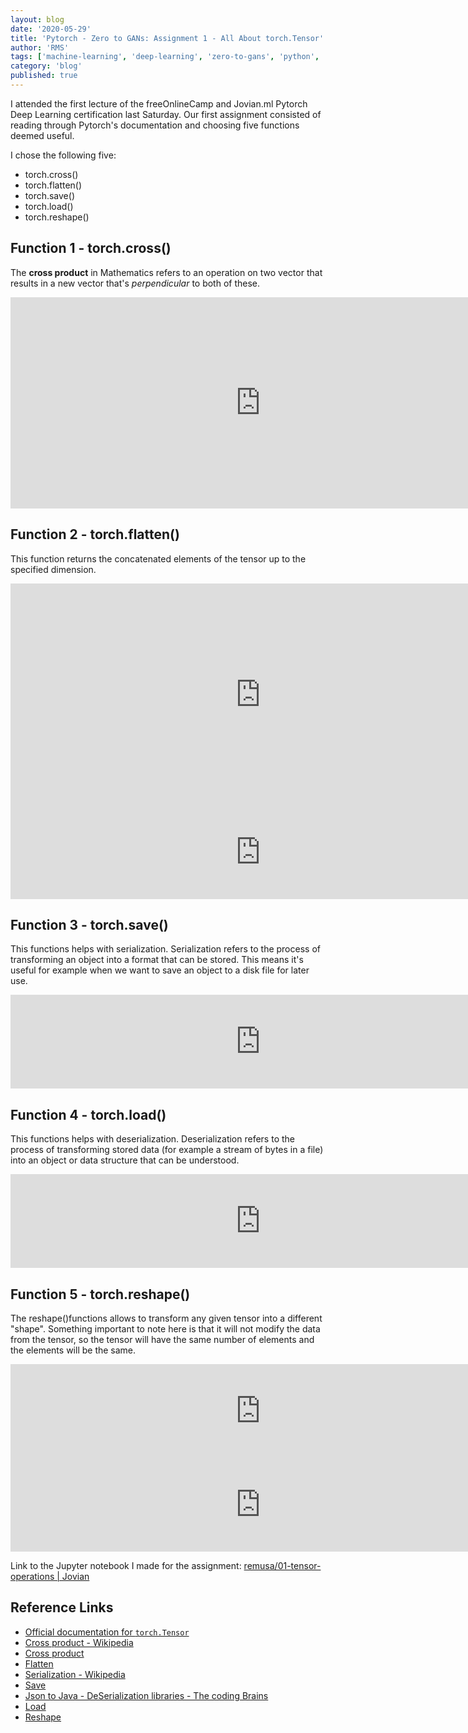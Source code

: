 ```yaml
---
layout: blog
date: '2020-05-29'
title: 'Pytorch - Zero to GANs: Assignment 1 - All About torch.Tensor'
author: 'RMS'
tags: ['machine-learning', 'deep-learning', 'zero-to-gans', 'python', 'pytorch']
category: 'blog'
published: true
---
```


<p>I attended the first lecture of the freeOnlineCamp and Jovian.ml Pytorch Deep Learning certification last Saturday. Our first assignment consisted of reading through Pytorch's documentation and choosing five functions deemed useful.</p>

<p>I chose the following five:</p>

<ul>
  <li>torch.cross()</li>
  <li>torch.flatten()</li>
  <li>torch.save()</li>
  <li>torch.load()</li>
  <li>torch.reshape()</li>
</ul>

## Function 1 - torch.cross()

<p>The <strong>cross product</strong> in Mathematics refers to an operation on two vector that results in a new vector that's <em>perpendicular</em> to both of these.</p>

<iframe src="https://jovian.ml/embed?url=https://jovian.ml/remusa/01-tensor-operations/v/14&cellId=3" title="Jovian Viewer" height="338" width="800" frameborder="0" scrolling="auto"></iframe>

## Function 2 - torch.flatten()

<p>This function returns the concatenated elements of the tensor up to the specified dimension.</p>

<iframe src="https://jovian.ml/embed?url=https://jovian.ml/remusa/01-tensor-operations/v/14&cellId=11" title="Jovian Viewer" height="355" width="800" frameborder="0" scrolling="auto"></iframe>

<iframe src="https://jovian.ml/embed?url=https://jovian.ml/remusa/01-tensor-operations/v/14&cellId=12" title="Jovian Viewer" height="null" width="800" frameborder="0" scrolling="auto"></iframe>

## Function 3 - torch.save()

<p>This functions helps with serialization. Serialization refers to the process of transforming an object into a format that can be stored. This means it's useful for example when we want to save an object to a disk file for later use.</p>

<iframe src="https://jovian.ml/embed?url=https://jovian.ml/remusa/01-tensor-operations/v/14&cellId=20" title="Jovian Viewer" height="null" width="800" frameborder="0" scrolling="auto"></iframe>

## Function 4 - torch.load()

<p>This functions helps with deserialization. Deserialization refers to the process of transforming stored data (for example a stream of bytes in a file) into an object or data structure that can be understood.</p>

<iframe src="https://jovian.ml/embed?url=https://jovian.ml/remusa/01-tensor-operations/v/14&cellId=28" title="Jovian Viewer" height="null" width="800" frameborder="0" scrolling="auto"></iframe>

## Function 5 - torch.reshape()

<p>The reshape()functions allows to transform any given tensor into a different "shape". Something important to note here is that it will not modify the data from the tensor, so the tensor will have the same number of elements and the elements will be the same.</p>

<iframe src="https://jovian.ml/embed?url=https://jovian.ml/remusa/01-tensor-operations/v/14&cellId=36" title="Jovian Viewer" height="null" width="800" frameborder="0" scrolling="auto"></iframe>

<iframe src="https://jovian.ml/embed?url=https://jovian.ml/remusa/01-tensor-operations/v/14&cellId=39" title="Jovian Viewer" height="null" width="800" frameborder="0" scrolling="auto"></iframe>

Link to the Jupyter notebook I made for the assignment:
[remusa/01-tensor-operations | Jovian](https://jovian.ml/remusa/01-tensor-operations)

## Reference Links

- [Official documentation for `torch.Tensor`](https://pytorch.org/docs/stable/tensors.html)
- [Cross product - Wikipedia](https://en.wikipedia.org/wiki/Cross_product)
- [Cross product](https://pytorch.org/docs/stable/torch.html#torch.cross)
- [Flatten](https://pytorch.org/docs/stable/torch.html#torch.flatten)
- [Serialization - Wikipedia](https://en.wikipedia.org/wiki/Serialization)
- [Save](https://pytorch.org/docs/stable/torch.html#serialization)
- [Json to Java - DeSerialization libraries - The coding Brains](https://thecodingbrains.com/json-to-java-deserialization-libraries/)
- [Load](https://pytorch.org/docs/stable/torch.html#torch.load)
- [Reshape](https://pytorch.org/docs/stable/torch.html#torch.reshape)
